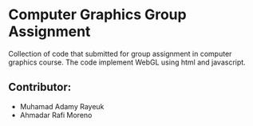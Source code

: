 # Computer Graphics Group Assignment
Collection of code that submitted for group assignment in computer graphics course. The code implement WebGL using html and javascript.

## Contributor:
- Muhamad Adamy Rayeuk
- Ahmadar Rafi Moreno